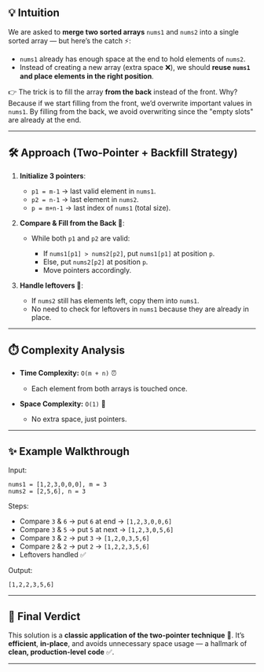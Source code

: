 

## 💡 Intuition

We are asked to **merge two sorted arrays** `nums1` and `nums2` into a single sorted array — but here’s the catch ⚡:

* `nums1` already has enough space at the end to hold elements of `nums2`.
* Instead of creating a new array (extra space ❌), we should **reuse `nums1` and place elements in the right position**.

👉 The trick is to fill the array **from the back** instead of the front.
Why? Because if we start filling from the front, we’d overwrite important values in `nums1`. By filling from the back, we avoid overwriting since the "empty slots" are already at the end.

---

## 🛠️ Approach (Two-Pointer + Backfill Strategy)

1. **Initialize 3 pointers**:

   * `p1 = m-1` → last valid element in `nums1`.
   * `p2 = n-1` → last element in `nums2`.
   * `p = m+n-1` → last index of `nums1` (total size).

2. **Compare & Fill from the Back 🔄**:

   * While both `p1` and `p2` are valid:

     * If `nums1[p1] > nums2[p2]`, put `nums1[p1]` at position `p`.
     * Else, put `nums2[p2]` at position `p`.
     * Move pointers accordingly.

3. **Handle leftovers 🍕**:

   * If `nums2` still has elements left, copy them into `nums1`.
   * No need to check for leftovers in `nums1` because they are already in place.

---

## ⏱️ Complexity Analysis

* **Time Complexity:** `O(m + n)` ⏰

  * Each element from both arrays is touched once.
* **Space Complexity:** `O(1)` 💾

  * No extra space, just pointers.

---

## ✨ Example Walkthrough

Input:

```
nums1 = [1,2,3,0,0,0], m = 3  
nums2 = [2,5,6], n = 3
```

Steps:

* Compare `3` & `6` → put `6` at end → `[1,2,3,0,0,6]`
* Compare `3` & `5` → put `5` at next → `[1,2,3,0,5,6]`
* Compare `3` & `2` → put `3` → `[1,2,0,3,5,6]`
* Compare `2` & `2` → put `2` → `[1,2,2,3,5,6]`
* Leftovers handled ✅

Output:

```
[1,2,2,3,5,6]
```

---

## 🎯 Final Verdict

This solution is a **classic application of the two-pointer technique** 🏹.
It’s **efficient**, **in-place**, and avoids unnecessary space usage — a hallmark of **clean, production-level code** ✅.

---


